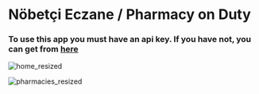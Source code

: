 <h1> Nöbetçi Eczane / Pharmacy on Duty</h1>

<h3>To use this app you must have an api key. If you have not, you can get from <a href="https://collectapi.com/tr/api/health/nobetci-eczane-api">here</a> </h3>


![home_resized](https://github.com/umutsaydam/NobetciEczanem/assets/69711134/6e70a123-d771-490c-93bd-cea00542ef65)


![pharmacies_resized](https://github.com/umutsaydam/NobetciEczanem/assets/69711134/863a6037-073f-4ecc-990a-d51ed3cb143f)
